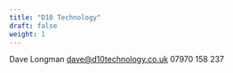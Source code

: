 ```yaml
---
title: "D10 Technology"
draft: false
weight: 1
---
```


Dave Longman
dave@d10technology.co.uk
07970 158 237